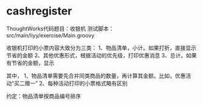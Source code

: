 # cashregister
ThoughtWorks代码题目：收银机
测试脚本：src/main/liyy/exercise/Main.groovy

收银机打印的小票内容大致分为三类：
1、物品清单，小计。如果打折，直接显示节省的金额
2、其他优惠形式，根据活动的优先级，打印优惠消息
3、总计。如果有节省的金额，显示

其中，
1、物品清单需要先合并同类商品的数量，再计算其金额。比如，优惠活动“买二赠一”
2、每种活动打印的小票格式略有区别

约定：物品清单按商品编号排序
